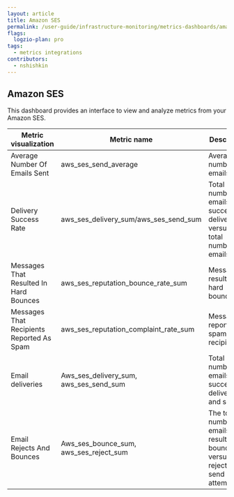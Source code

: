 ```yaml
---
layout: article
title: Amazon SES
permalink: /user-guide/infrastructure-monitoring/metrics-dashboards/amazon-ses.html 
flags:
  logzio-plan: pro
tags:
  - metrics integrations
contributors:
  - nshishkin
---
```


## Amazon SES

This dashboard provides an interface to view and analyze metrics from your Amazon SES.

| Metric visualization                      | Metric name                                  | Description                                                                           |
| ----------------------------------------- | -------------------------------------------- | ------------------------------------------------------------------------------------- |
| Average Number Of Emails Sent             | aws\_ses\_send\_average                      | Average number of emails sent.                                                        |
| Delivery Success Rate                     | aws\_ses\_delivery\_sum/aws\_ses\_send\_sum  | Total number of emails successfully delivered versus the total number of emails sent. |
| Messages That Resulted In Hard Bounces    | aws\_ses\_reputation\_bounce\_rate\_sum      | Messages resulted in hard bounces.                                                    |
| Messages That Recipients Reported As Spam | aws\_ses\_reputation\_complaint\_rate\_sum   | Messages reported as spam by recipients.                                              |
| Email deliveries                          | Aws\_ses\_delivery\_sum, aws\_ses\_send\_sum | Total number of emails successfully delivered and sent                                |
| Email Rejects And Bounces                 | Aws\_ses\_bounce\_sum, aws\_ses\_reject\_sum | The total number of emails that resulted in a bounce versus rejected send attempts.   |